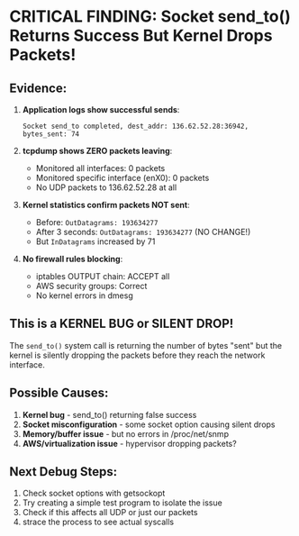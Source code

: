 # CRITICAL FINDING: Socket send_to() Returns Success But Kernel Drops Packets!

## Evidence:
1. **Application logs show successful sends**:
   ```
   Socket send_to completed, dest_addr: 136.62.52.28:36942, bytes_sent: 74
   ```

2. **tcpdump shows ZERO packets leaving**:
   - Monitored all interfaces: 0 packets
   - Monitored specific interface (enX0): 0 packets
   - No UDP packets to 136.62.52.28 at all

3. **Kernel statistics confirm packets NOT sent**:
   - Before: `OutDatagrams: 193634277`
   - After 3 seconds: `OutDatagrams: 193634277` (NO CHANGE!)
   - But `InDatagrams` increased by 71

4. **No firewall rules blocking**:
   - iptables OUTPUT chain: ACCEPT all
   - AWS security groups: Correct
   - No kernel errors in dmesg

## This is a KERNEL BUG or SILENT DROP!

The `send_to()` system call is returning the number of bytes "sent" but the kernel is silently dropping the packets before they reach the network interface.

## Possible Causes:
1. **Kernel bug** - send_to() returning false success
2. **Socket misconfiguration** - some socket option causing silent drops
3. **Memory/buffer issue** - but no errors in /proc/net/snmp
4. **AWS/virtualization issue** - hypervisor dropping packets?

## Next Debug Steps:
1. Check socket options with getsockopt
2. Try creating a simple test program to isolate the issue
3. Check if this affects all UDP or just our packets
4. strace the process to see actual syscalls